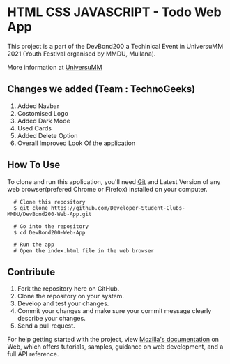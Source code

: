 # HTML CSS JAVASCRIPT - Todo Web App

This project is a part of the DevBond200 a Techinical Event in UniversuMM 2021 (Youth Festival organised by MMDU, Mullana).

More information at [UniversuMM](https://universumm.mmumullana.org/technical.php)


## Changes we added (Team : TechnoGeeks)

1. Added Navbar
2. Costomised Logo
3. Added Dark Mode
4. Used Cards
5. Added Delete Option
6. Overall Improved Look Of the application





## How To Use

To clone and run this application, you'll need [Git](https://git-scm.com/) and Latest Version of any web browser(prefered Chrome or Firefox) installed on your computer.

      # Clone this repository
      $ git clone https://github.com/Developer-Student-Clubs-MMDU/DevBond200-Web-App.git

      # Go into the repository
      $ cd DevBond200-Web-App

      # Run the app
      # Open the index.html file in the web browser

## Contribute

1. Fork the repository here on GitHub.
1. Clone the repository on your system.
1. Develop and test your changes.
1. Commit your changes and make sure your commit message clearly describe your changes.
1. Send a pull request.

For help getting started with the project, view
[Mozilla's documentation](https://flutter.dev/docs) on Web, which offers tutorials,
samples, guidance on web development, and a full API reference.
